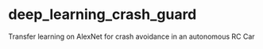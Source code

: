 # deep_learning_crash_guard
Transfer learning on AlexNet for crash avoidance in an autonomous RC Car
